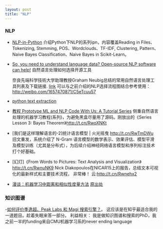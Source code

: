 ```yaml
---
layout: post
title: "NLP"
---
```



### NLP

- [NLP-in-Python](https://github.com/arnicas/NLP-in-Python) 介绍Python下NLP的系列ipn，内容覆盖Reading in Files、Tokenizing, Stemming, POS、Wordclouds、TF-IDF, Clustering, Pattern、Naive Bayes Classification、Naive Bayes in Scikit-Learn。

- [So, you need to understand language data? Open-source NLP software can help!](http://entopix.com/so-you-need-to-understand-language-data-open-source-nlp-software-can-help/) 自然语言处理如何选择开源工具

	奈良先端科学技術大学助理教授Graham Neubig总结的常用自然语言处理工具列表及下载链接. [link](http://www.phontron.com/nlptools.php) 可以与之前介绍的NLP选择流程图结合参考使用：http://weibo.com/1657470871/C5eTcuu57

- [python text extraction](http://python.memect.com/?tag=textextraction)

- [教程 Prototype ML and NLP Code With Us: A Tutorial Series](http://t.cn/RwoXoUx) 侧重自然语言处理的机器学习教程(系列)，为避免黑盒尽量用了源码。刚放出的《Series Lesson 3: Bayes Theorem》http://t.cn/RwoXNKt

- [我们是这样理解语言的-2]统计语言模型 | 火光摇曳 http://t.cn/RwTmDWu 旧文重发，系统介绍了 N-Gram 语言模型的数学表示、效果评估、模型平滑及模型训练（尤其是分布式），为后续介绍神经网络语言模型和序列标注技术打个好基础。

- [幻灯]《From Words to Pictures: Text Analysis and Visualization》http://t.cn/RwnuNK9 Nick Diakopoulos在NICAR15上的报告，总结文本可视化的最新样式和主要技术流程， 非常棒！ 云:http://t.cn/Rwnehx2

- [漫谈：机器学习中距离和相似性度量方法](http://dataunion.org/11710.html) [原出处](http://www.cnblogs.com/daniel-D/)


### 知识图谱

-[如何评价季逸超、Peak Labs 和 Magi 搜索引擎？](http://www.zhihu.com/question/28627372/answer/41625214)。 这应该是在知乎最适合我的一道题目。趁着失眠来答一部分。 利益相关： 我是做知识图谱和搜索的PhD，我之前一半的funding来自CMU机器学习系的never ending language




